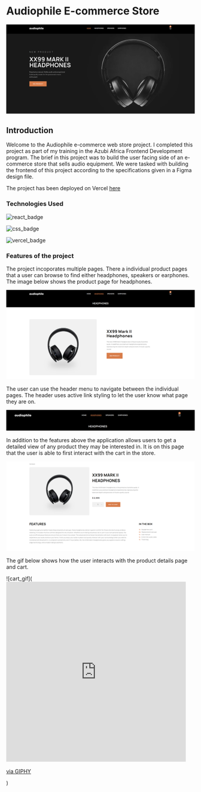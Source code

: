 # Audiophile E-commerce Store

![homepage_hero](public/readme_files/home_hero.png)

## Introduction

Welcome to the Audiophile e-commerce web store project. I completed this project as part of my training in the Azubi Africa Frontend Development program. The brief in this project was to build the user facing side of an e-commerce store that sells audio equipment. We were tasked with building the frontend of this project according to the specifications given in a Figma design file.

The project has been deployed on Vercel [here](https://audiophile-ecommerce-project-delta.vercel.app/)

### Technologies Used

![react_badge](https://img.shields.io/badge/React-20232A?style=for-the-badge&logo=react&logoColor=61DAFB)

![css_badge](https://img.shields.io/badge/CSS-239120?&style=for-the-badge&logo=css3&logoColor=white)

![vercel_badge](https://img.shields.io/badge/Vercel-000000?style=for-the-badge&logo=vercel&logoColor=white)

### Features of the project

The project incoporates multiple pages. There a individual product pages that a user can browse to find either headphones, speakers or earphones. The image below shows the product page for headphones.

![headphones_page](public/readme_files/headphones_page.png)

The user can use the header menu to navigate between the individual pages. The header uses active link styling to let the user know what page they are on. 

![header_menu](public/readme_files/header_menu.png)

In addition to the features above the application allows users to get a detailed view of any product they may be interested in. It is on this page that the user is able to first interact with the cart in the store.

![product_details_page](public/readme_files/product_details_page.png)

The gif below shows how the user interacts with the product details page and cart.

![cart_gif](<iframe src="https://giphy.com/embed/ohgb1AaOYN30iFP7vl" width="480" height="480" frameBorder="0" class="giphy-embed" allowFullScreen></iframe><p><a href="https://giphy.com/gifs/ohgb1AaOYN30iFP7vl">via GIPHY</a></p>)


